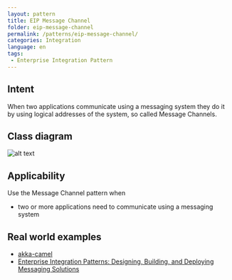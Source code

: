 ```yaml
---
layout: pattern
title: EIP Message Channel
folder: eip-message-channel
permalink: /patterns/eip-message-channel/
categories: Integration
language: en
tags:
 - Enterprise Integration Pattern
---
```


## Intent
When two applications communicate using a messaging system they do it by using logical addresses
of the system, so called Message Channels.

## Class diagram
![alt text](/etc/message-channel.png "Message Channel")

## Applicability
Use the Message Channel pattern when

* two or more applications need to communicate using a messaging system

## Real world examples

* [akka-camel](http://doc.akka.io/docs/akka/snapshot/scala/camel.html)
* [Enterprise Integration Patterns: Designing, Building, and Deploying Messaging Solutions](https://www.amazon.com/gp/product/0321200683/ref=as_li_tl?ie=UTF8&camp=1789&creative=9325&creativeASIN=0321200683&linkCode=as2&tag=javadesignpat-20&linkId=122e0cff74eedd004cc81a3ecfa623cf)
